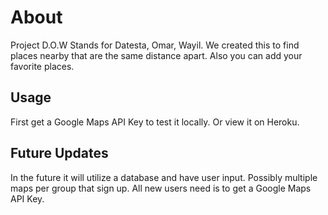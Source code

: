 # About
Project D.O.W Stands for Datesta, Omar, Wayil. We created this to find places nearby that are the same distance apart. Also you can add your favorite places.

## Usage
First get a Google Maps API Key to test it locally. Or view it on Heroku.

## Future Updates
In the future it will utilize a database and have user input. Possibly multiple maps per group that sign up. All new users need is to get a Google Maps API Key.
